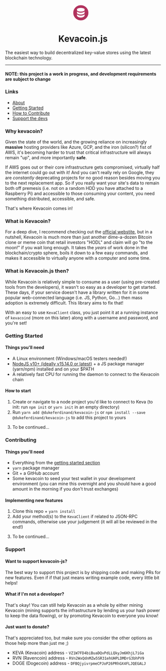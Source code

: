 <div align="center">
  <img style="height: 50px; margin-right: 15px" src="assets/kevacoin.png" />
  <h1>Kevacoin.js</h1>
</div>
The easiest way to build decentralized key-value stores using the latest blockchain technology.

---

#### NOTE: this project is a work in progress, and development requirements are subject to change

### Links

- [About](#about)
- [Getting Started](#getting-started)
- [How to Contribute](#contributing)
- [Support the devs](#support)

<div id="about">
  <h3>Why kevacoin?</h3>
</div>
Given the state of the world, and the growing reliance on increasingly <b>massive</b> hosting providers like Azure, GCP, and the iron (silicon?) fist of AWS, it's becoming harder to trust that critical infrastructure will always remain "up", and more importantly <b>safe</b>.

If AWS goes out or their core infrastructure gets compromised, virtually half the internet could go out with it! And you can't really rely on Google, they are _constantly_ deprecating projects for no good reason besides moving you to the next replacement app. So if you really want your site's data to remain both off premesis (i.e. not on a random HDD you have attached to a Raspberry Pi) and accessible to those consuming your content, you need something distributed, accessible, and safe.

That's where Kevacoin comes in!

### What is Kevacoin?

For a deep dive, I recommend checking out the [official webstite](https://kevacoin.org), but in a nutshell, Kevacoin is much more than just another dime-a-dozen Bitcoin clone or meme coin that retail investors "HODL" and claim will go "to the moon!" if you wait long enough. It takes the _years_ of work done in the blockchain/crypto sphere, boils it down to a few easy commands, and makes it accessible to virtually anyone with a computer and some time.

### What is Kevacoin.js then?

While Kevacoin is relatively simple to consume as a user (using pre-created tools from the developers), it wasn't so easy as a developer to get started. These days, if your service doesn't have a library written for it in some popular web-connected language (i.e. JS, Python, Go...) then mass adoption is extremely difficult. This library aims to fix that!

With an easy to use `KevaClient` class, you just point it at a running instance of `kevacoind` (more on this later) along with a username and password, and you're set!

<div id="getting-started">
  <h3>Getting Started</h3>
</div>

#### Things you'll need

- A Linux environment (Windows/macOS testers needed!)
- [NodeJS v10+ (ideally v15.14.0 or latest)](https://nodejs.org/en/download/) + a JS package manager (yarn/npm) installed and on your $PATH
- A relatively fast CPU for running the daemon to connect to the Kevacoin chain

#### How to start

1. Create or navigate to a node project you'd like to connect to Keva (to init: run `npm init` or `yarn init` in an empty directory)
2. Run `yarn add @dukeferdinand/kevacoin-js` or `npm install --save @dukeferdinand/kevacoin-js` to add this project to yours
<!-- TODO: Add more details -->
3. To be continued...

<div id="contributing">
  <h3>Contributing</h3>
</div>

#### Things you'll need

- Everything from the [getting started section](#getting-started)
- `yarn` package manager
- Git + a GitHub account
- Some kevacoin to seed your test wallet in your development environment (you can mine this overnight and you should have a good amount in the morning if you don't trust exchanges)

#### Implementing new features

1. Clone this repo + `yarn install`
2. Add your method(s) to the `KevaClient` if related to JSON-RPC commands, otherwise use your judgement (it will all be reviewed in the end!)
<!-- TODO: Add more details -->
3. To be continued...

<div id="support">
  <h3>
    Support
  </h3>
</div>

#### Want to support kevacoin-js?

The best way to support this project is by shipping code and making PRs for new features. Even if if that just means writing example code, every little bit helps!

#### What if I'm not a developer?

That's okay! You can still help Kevacoin as a whole by either mining Kevacoin (mining supports the infrastructure by lending us your hash power to keep the data flowing), or by promoting Kevacoin to everyone you know!

#### Just want to donate?

That's appreciated too, but make sure you consider the other options as those help more than just me ;)

- KEVA (Kevacoin) address - `VZ1W7FD4biBuaDQvPdLLQkyJm6KhjL7iGa`
- RVN (Ravencoin) address - `RVn2WxQdnMZw5SR31ehUHPLDMDrG3bhPV9`
- DOGE (Dogecoin) address - `DFBQjyivrpmeCPJoP26PRhGX4FLJQEGALJ`
